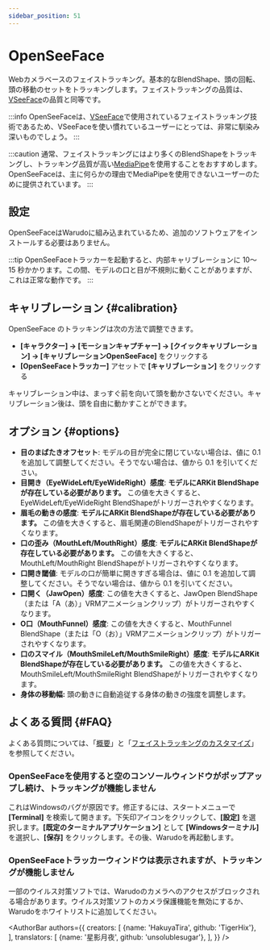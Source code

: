 ```yaml
---
sidebar_position: 51
---
```


# OpenSeeFace

Webカメラベースのフェイストラッキング。基本的なBlendShape、頭の回転、頭の移動のセットをトラッキングします。フェイストラッキングの品質は、[VSeeFace](https://www.vseeface.icu/)の品質と同等です。

:::info
OpenSeeFaceは、[VSeeFace](https://www.vseeface.icu/)で使用されているフェイストラッキング技術であるため、VSeeFaceを使い慣れているユーザーにとっては、非常に馴染み深いものでしょう。
:::

:::caution
通常、フェイストラッキングにはより多くのBlendShapeをトラッキングし、トラッキング品質が高い[MediaPipe](./mediapipe.md)を使用することをおすすめします。OpenSeeFaceは、主に何らかの理由でMediaPipeを使用できないユーザーのために提供されています。
:::

## 設定

OpenSeeFaceはWarudoに組み込まれているため、追加のソフトウェアをインストールする必要はありません。

:::tip
OpenSeeFaceトラッカーを起動すると、内部キャリブレーションに 10～15 秒かかります。この間、モデルの口と目が不規則に動くことがありますが、これは正常な動作です。
:::

## キャリブレーション {#calibration}

OpenSeeFace のトラッキングは次の方法で調整できます。

* **[キャラクター] → [モーションキャプチャー] → [クイックキャリブレーション] → [キャリブレーションOpenSeeFace]** をクリックする
* **[OpenSeeFaceトラッカー]** アセットで **[キャリブレーション]** をクリックする

キャリブレーション中は、まっすぐ前を向いて頭を動かさないでください。キャリブレーション後は、頭を自由に動かすことができます。

## オプション {#options}

* **目のまばたきオフセット**: モデルの目が完全に閉じていない場合は、値に 0.1 を追加して調整してください。そうでない場合は、値から 0.1 を引いてください。
* **目開き（EyeWideLeft/EyeWideRight）感度**: **モデルにARKit BlendShapeが存在している必要があります。** この値を大きくすると、EyeWideLeft/EyeWideRight BlendShapeがトリガーされやすくなります。
* **眉毛の動きの感度**: **モデルにARKit BlendShapeが存在している必要があります。** この値を大きくすると、眉毛関連のBlendShapeがトリガーされやすくなります。
* **口の歪み（MouthLeft/MouthRight）感度**: **モデルにARKit BlendShapeが存在している必要があります。** この値を大きくすると、MouthLeft/MouthRight BlendShapeがトリガーされやすくなります。
* **口開き閾値**: モデルの口が簡単に開きすぎる場合は、値に 0.1 を追加して調整してください。そうでない場合は、値から 0.1 を引いてください。
* **口開く（JawOpen）感度**: この値を大きくすると、JawOpen BlendShape（または「A（あ）」VRMアニメーションクリップ）がトリガーされやすくなります。
* **O口（MouthFunnel）感度**: この値を大きくすると、MouthFunnel BlendShape（または「O（お）」VRMアニメーションクリップ）がトリガーされやすくなります。
* **口のスマイル（MouthSmileLeft/MouthSmileRight）感度**: **モデルにARKit BlendShapeが存在している必要があります。** この値を大きくすると、MouthSmileLeft/MouthSmileRight BlendShapeがトリガーされやすくなります。
* **身体の移動幅:** 頭の動きに自動追従する身体の動きの強度を調整します。

## よくある質問 {#FAQ}

よくある質問については、「[概要](overview#FAQ)」と「[フェイストラッキングのカスタマイズ](face-tracking#FAQ)」を参照してください。

### OpenSeeFaceを使用すると空のコンソールウィンドウがポップアップし続け、トラッキングが機能しません

これはWindowsのバグが原因です。修正するには、スタートメニューで **[Terminal]** を検索して開きます。下矢印アイコンをクリックして、**[設定]** を選択します。**[既定のターミナルアプリケーション]** として **[Windowsターミナル]** を選択し、**[保存]** をクリックします。その後、Warudoを再起動します。

### OpenSeeFaceトラッカーウィンドウは表示されますが、トラッキングが機能しません

一部のウイルス対策ソフトでは、Warudoのカメラへのアクセスがブロックされる場合があります。ウイルス対策ソフトのカメラ保護機能を無効にするか、Warudoをホワイトリストに追加してください。

<AuthorBar authors={{
  creators: [
    {name: 'HakuyaTira', github: 'TigerHix'},
  ],
  translators: [
    {name: '星影月夜', github: 'unsolublesugar'},
  ],
}} />
